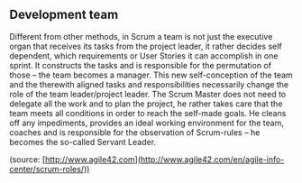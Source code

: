 ## Development team

Different from other methods, in Scrum a team is not just the executive organ that receives its tasks from the project leader, it rather decides self dependent, which requirements or User Stories it can accomplish in one sprint.
It constructs the tasks and is responsible for the permutation of those – the team becomes a manager.
This new self-conception of the team and the therewith aligned tasks and responsibilities necessarily change the role of the team leader/project leader.
The Scrum Master does not need to delegate all the work and to plan the project, he rather takes care that the team meets all conditions in order to reach the self-made goals.
He cleans off any impediments, provides an ideal working environment for the team, coaches and is responsible for the observation of Scrum-rules – he becomes the so-called Servant Leader.

(source: [http://www.agile42.com](http://www.agile42.com/en/agile-info-center/scrum-roles/))
